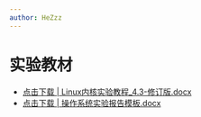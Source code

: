 ```yaml
---
author: HeZzz
---
```


# 实验教材

- [点击下载 | Linux内核实验教程_4.3-修订版.docx](https://cs-speedrun.github.io/documents/%5B%E5%AE%9E%E9%AA%8C%5D%20%E6%93%8D%E4%BD%9C%E7%B3%BB%E7%BB%9F/%E5%AE%9E%E9%AA%8C%E6%95%99%E6%9D%90/Linux%E5%86%85%E6%A0%B8%E5%AE%9E%E9%AA%8C%E6%95%99%E7%A8%8B_4.3-%E4%BF%AE%E8%AE%A2%E7%89%88.docx)
- [点击下载 | 操作系统实验报告模板.docx](https://cs-speedrun.github.io/documents/%5B%E5%AE%9E%E9%AA%8C%5D%20%E6%93%8D%E4%BD%9C%E7%B3%BB%E7%BB%9F/%E5%AE%9E%E9%AA%8C%E6%95%99%E6%9D%90/%E6%93%8D%E4%BD%9C%E7%B3%BB%E7%BB%9F%E5%AE%9E%E9%AA%8C%E6%8A%A5%E5%91%8A%E6%A8%A1%E6%9D%BF.docx)